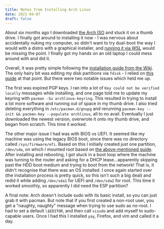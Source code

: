 ```yaml
---
title: Notes from Installing Arch Linux
date: 2021-04-07
draft: false
---
```


About six months ago I downloaded [the Arch ISO](https://archlinux.org/download/) and stuck it on a thumb drive. I finally got around to installing it now - I was nervous about accidentally nuking my computer, so didn't want to try dual-boot the way I would with a distro with a graphical installer, and [running it via WSL](https://github.com/yuk7/ArchWSL) would be missing the point. I finally got my hands on an old laptop I could mess around with and did it.

Overall, it was pretty simple following the [installation guide from the Wiki](https://wiki.archlinux.org/index.php/Installation_guide). The only hairy bit was editing my disk partitions via `fdisk` - I relied on [this guide](https://itsfoss.com/install-arch-linux/) at that point. But there were two notable issues which held me up.

The first was expired PGP keys. I ran into a lot of `Key could not be verified locally` messages while installing, and one page told me to update my keyring with `pacman -Su archlinux-keyring`. This resulted in trying to install a lot more software and running out of space in my thumb drive. I also tried deleting everything in `/etc/pacman.d/gnupg` and rerunning `pacman-key --init && pacman-key --populate archlinux`, all to no avail. Eventually I just downloaded the newest version, overwrote it onto my thumb drive, and began from scratch. This time it worked.

The other major issue I had was with BIOS vs UEFI. It seemed like my machine was using the legacy BIOS boot, since there was no directory called `/sys/firmware/efi`. Based on this I initially created just one partition, `/dev/sda`, on which I mounted root based on [the above-mentioned guide](https://itsfoss.com/install-arch-linux/). After installing and rebooting, I got stuck in a boot loop where the machine was turning to the router and asking for a DHCP lease...apparently skipping past the HDD boot medium and trying to boot from the network! That is, it didn't recognise that there was an OS installed. I once again started over (the installation process is pretty quick, so this isn't such a big deal) and redid it while adding `/dev/sda1` for UEFI and `/dev/sda2` for root. This time it worked smoothly, so apparently I did need the ESP partition?

A final note: Arch doesn't include sudo with its basic install, so you can just grab it with pacman. But note that if you first created a non-root user, you get a "naughty, naughty" message when trying to use sudo as no-root. I had to set a default `\$EDITOR`, and then call `visudo` and add myself to sudo-capable users. Once I had this I installed `yay`, Firefox, and vim and called it a day.
